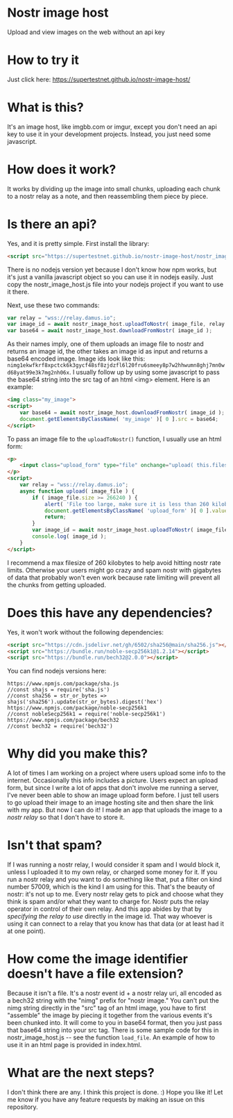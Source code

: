 # Nostr image host

Upload and view images on the web without an api key

# How to try it

Just click here: https://supertestnet.github.io/nostr-image-host/

# What is this?

It's an image host, like imgbb.com or imgur, except you don't need an api key to use it in your development projects. Instead, you just need some javascript.

# How does it work?

It works by dividing up the image into small chunks, uploading each chunk to a nostr relay as a note, and then reassembling them piece by piece.

# Is there an api?

Yes, and it is pretty simple. First install the library:

```html
<script src="https://supertestnet.github.io/nostr-image-host/nostr_image_host.js"></script>
```

There is no nodejs version yet because I don't know how npm works, but it's just a vanilla javascript object so you can use it in nodejs easily. Just copy the nostr_image_host.js file into your nodejs project if you want to use it there.

Next, use these two commands:

```javascript
var relay = "wss://relay.damus.io";
var image_id = await nostr_image_host.uploadToNostr( image_file, relay );
var base64 = await nostr_image_host.downloadFromNostr( image_id );
```

As their names imply, one of them uploads an image file to nostr and returns an image id, the other takes an image id as input and returns a base64 encoded image. Image ids look like this: `nimg1ekwfkrf8xpctck6k3gycf48sf8zjdzfl6l20fru6smeey8p7w2hhwumn8ghj7mn0wd68yat99e3k7mg2nh06x`. I usually follow up by using some javascript to pass the base64 string into the src tag of an html &lt;img&gt; element. Here is an example:

```html
<img class="my_image">
<script>
    var base64 = await nostr_image_host.downloadFromNostr( image_id );
    document.getElementsByClassName( 'my_image' )[ 0 ].src = base64;
</script>
```

To pass an image file to the `uploadToNostr()` function, I usually use an html form:

```html
<p>
    <input class="upload_form" type="file" onchange="upload( this.files[ 0 ] );" />
</p>
<script>
    var relay = "wss://relay.damus.io";
    async function upload( image_file ) {
        if ( image_file.size >= 266240 ) {
            alert( 'File too large, make sure it is less than 260 kilobytes' );
            document.getElementsByClassName( 'upload_form' )[ 0 ].value = null;
            return;
        }
        var image_id = await nostr_image_host.uploadToNostr( image_file, relay );
        console.log( image_id );
    }
</script>
```

I recommend a max filesize of 260 kilobytes to help avoid hitting nostr rate limits. Otherwise your users might go crazy and spam nostr with gigabytes of data that probably won't even work because rate limiting will prevent all the chunks from getting uploaded.

# Does this have any dependencies?

Yes, it won't work without the following dependencies:

```html
<script src="https://cdn.jsdelivr.net/gh/6502/sha256@main/sha256.js"></script>
<script src="https://bundle.run/noble-secp256k1@1.2.14"></script>
<script src="https://bundle.run/bech32@2.0.0"></script>
```

You can find nodejs versions here:

```
https://www.npmjs.com/package/sha.js
//const shajs = require('sha.js')
//const sha256 = str_or_bytes => shajs('sha256').update(str_or_bytes).digest('hex')
https://www.npmjs.com/package/noble-secp256k1
//const nobleSecp256k1 = require('noble-secp256k1')
https://www.npmjs.com/package/bech32
//const bech32 = require('bech32')
```

# Why did you make this?

A lot of times I am working on a project where users upload some info to the internet. Occasionally this info includes a picture. Users expect an upload form, but since I write a lot of apps that don't involve me running a server, I've never been able to show an image upload form before. I just tell users to go upload their image to an image hosting site and then share the link with my app. But now I can do it! I made an app that uploads the image to a *nostr relay* so that I don't have to store it.

# Isn't that spam?

If I was running a nostr relay, I would consider it spam and I would block it, unless I uploaded it to my own relay, or charged some money for it. If you run a nostr relay and you want to do something like that, put a filter on kind number 57009, which is the kind I am using for this. That's the beauty of nostr: it's not up to me. Every nostr relay gets to pick and choose what they think is spam and/or what they want to charge for. Nostr puts the relay operator in control of their own relay. And this app abides by that by *specifying the relay to use* directly in the image id. That way whoever is using it can connect to a relay that you know has that data (or at least had it at one point).

# How come the image identifier doesn't have a file extension?

Because it isn't a file. It's a nostr event id + a nostr relay uri, all encoded as a bech32 string with the "nimg" prefix for "nostr image." You can't put the nimg string directly in the "src" tag of an html image, you have to first "assemble" the image by piecing it together from the various events it's been chunked into. It will come to you in base64 format, then you just pass that base64 string into your src tag. There is some sample code for this in nostr_image_host.js -- see the function `load_file`. An example of how to use it in an html page is provided in index.html.

# What are the next steps?

I don't think there are any. I think this project is done. :) Hope you like it! Let me know if you have any feature requests by making an issue on this repository.
